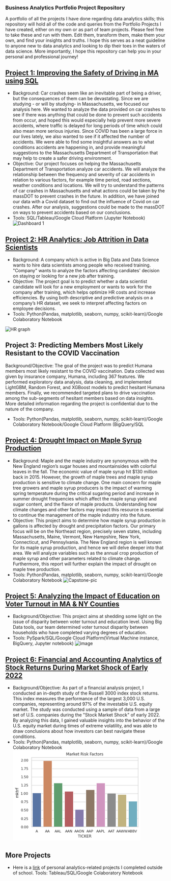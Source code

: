 ### Business Analytics Portfolio Project Repository

A portfolio of all the projects I have done regarding data analytics skills; this repository will hold all of the code and queries from the Portfolio Projects I have created, either on my own or as part of team projects. Please feel free to take these and run with them. Edit them, transform them, make them your own, and find your insights and truths. I hope this serves as a neat guideline to anyone new to data analytics and looking to dip their toes in the waters of data science. More importantly, I hope this repository can help you in your personal and professional journey!

## [Project 1: Improving the Safety of Driving in MA using SQL](https://github.com/jrlemarr/BA775_Project/blob/main/Team%20Assignment-Team-6.ipynb)
- Background: Car crashes seem like an inevitable part of being a driver, but the consequences of them can be devastating. Since we are studying - or will by studying- in Massachusetts, we focused our analysis here. We wanted to analyze the data provided on car crashes to see if there was anything that could be done to prevent such accidents from occur, and hoped this would especially help prevent more severe accidents, where traffic is delayed for long periods of time which could also mean more serious injuries. Since COVID has been a large force in our lives lately, we also wanted to see if it affected the number of accidents. We were able to find some insightful answers as to what conditions accidents are happening in, and provide meaningful suggestions to the Massachusetts Department of Transportation that may help to create a safer driving environment.
- Objective: Our project focuses on helping the Massachusetts Department of Transportation analyze car accidents. We will analyze the relationship between the frequency and severity of car accidents in relation to various factors, for example time period, road sections, weather conditions and locations. We will try to understand the patterns of car crashes in Massachusetts and what actions could be taken by the massDOT to prevent crashes in the future. In addition, we have joined our data with a Covid dataset to find out the influence of Covid on car crashes. After our analysis, suggestions could be made to the massDOT on ways to prevent accidents based on our conclusions.
- Tools: SQL/Tableau/Google Cloud Platform (Jupyter Notebook)
![Dashboard 1](https://user-images.githubusercontent.com/86937302/180016841-a86ab694-2b65-47c5-8d8d-fbb532dbb5c6.png)

## [Project 2: HR Analytics: Job Attrition in Data Scientists](https://github.com/jrlemarr/BA780_Project/blob/main/BA780%20Deliverable%20Finalization.pdf)
- Background: A company which is active in Big Data and Data Science wants to hire data scientists among people who received training. "Company" wants to analyze the factors affecting candiates' decision on staying or looking for a new job after training.
- Objective: The project goal is to predict whether a data scientist candidate will look for a new employment or wants to work for the company after training, which helps optimize HR costs and increase efficiencies. By using both descriptive and predictive analysis on a company’s HR dataset, we seek to interpret affecting factors on employee decisions.
- Tools: Python(Pandas, matplotlib, seaborn, numpy, scikit-learn)/Google Colaboratory Notebook
<img width="468" alt="HR graph" src="https://user-images.githubusercontent.com/86937302/180020393-a4f08645-3ff4-4534-b301-343d361b519e.png">

## Project 3: Predicting Members Most Likely Resistant to the COVID Vaccination
Background/Objective: The goal of the project was to predict Humana members most likely resistant to the COVID vaccination. Data collected was given by insurance company, Humana, including 367 features. We performed exploratory data analysis, data cleaning, and implemented LightGBM, Random Forest, and XGBoost models to predict hesitant Humana members. Finally, we recommended targeted plans to drive vaccination among the sub-segments of hesitant members based on data insights. More detailed information regarding the project is confidential due to the nature of the company.
- Tools: Python(Pandas, matplotlib, seaborn, numpy, scikit-learn)/Google Colaboratory Notebook/Google Cloud Platform (BigQuery/SQL

## [Project 4: Drought Impact on Maple Syrup Production](https://github.com/jrlemarr/Capstone_Project/blob/main/Team%20B4%20-%20Final%20Report.pdf)
- Background: Maple and the maple industry are synonymous with the New England region’s sugar houses and mountainsides with colorful leaves in the fall. The economic value of maple syrup hit $130 million back in 2015. However, the growth of maple trees and maple syrup production is sensitive to climate change. One main concern for maple tree growers and maple syrup producers is the impact of warming spring temperature during the critical sugaring period and increase in summer drought frequencies which affect the maple syrup yield and sugar content, and the flavor of maple products. Understanding how climate changes and other factors may impact this resource is essential to continue the management of the maple industry into the future.
- Objective: This project aims to determine how maple syrup production in gallons is affected by drought and precipitation factors. Our primary focus will be on the Northeast region, precisely seven states, including Massachusetts, Maine, Vermont, New Hampshire, New York, Connecticut, and Pennsylvania. The New England region is well known for its maple syrup production, and hence we will delve deeper into that area. We will analyze variables such as the annual crop production of maple syrup and other parameters related to climate change. Furthermore, this report will further explain the impact of drought on maple tree production.
- Tools: Python(Pandas, matplotlib, seaborn, numpy, scikit-learn)/Google Colaboratory Notebook
![Capstone-pic](https://user-images.githubusercontent.com/86937302/180023513-c8954744-7164-4c10-86d5-0fa0205de731.png)

## [Project 5: Analyzing the Impact of Education on Voter Turnout in MA & NY Counties](https://github.com/jrlemarr/IS843_Project/blob/main/Analyzing_impact_of_education_on_voter_turnout.pdf)
- Background/Objective: This project aims at shedding some light on the issue of disparity between voter turnout and education level. Using Big Data tools, our team determined  voter turnout disparity between households who have completed varying degrees of education.
- Tools: PySpark/SQL/Google Cloud Platform(Virtual Machine instance, BigQuery, Jupyter notebook)
 ![image](https://user-images.githubusercontent.com/86937302/180791330-cd433f77-f4be-4f9a-8ad3-1aadbeb58344.png)

## [Project 6: Financial and Accounting Analytics of Stock Returns During Market Shock of Early 2022](https://github.com/jrlemarr/BA870/blob/main/BA870%20Project%20-%20Jacinto%20Lemarroy.pdf)
- Background/Objective: As part of a financial analysis project, I conducted an in-depth study of the Russell 3000 index stock returns. This index measures the performance of the largest 3,000 U.S. companies, representing around 97% of the investable U.S. equity market. The study was conducted using a sample of data from a large set of U.S. companies during the "Stock Market Shock" of early 2022. By analyzing this data, I gained valuable insights into the behavior of the U.S. equity market during times of extreme volatility, and was able to draw conclusions about how investors can best navigate these conditions.
- Tools: Python(Pandas, matplotlib, seaborn, numpy, scikit-learn)/Google Colaboratory Notebook
 ![image](https://github.com/jrlemarr/BA870/blob/main/BA870_image.png)

## More Projects
- Here is a [link](https://github.com/jrlemarr/Personal_Projects) of personal analytics-related projects I completed outside of school.
Tools: Tableau/SQL/Google Colaboratory Notebook


